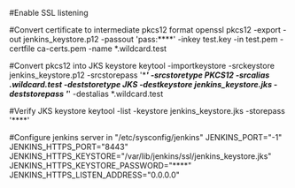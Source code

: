 
#Enable SSL listening

#Convert certificate to intermediate pkcs12 format
openssl pkcs12 -export -out jenkins_keystore.p12 -passout 'pass:****' -inkey test.key -in test.pem -certfile ca-certs.pem -name *.wildcard.test

#Convert pkcs12 into JKS keystore
keytool -importkeystore -srckeystore jenkins_keystore.p12 -srcstorepass '****' -srcstoretype PKCS12 -srcalias *.wildcard.test -deststoretype JKS -destkeystore jenkins_keystore.jks -deststorepass '****' -destalias *.wildcard.test

#Verify JKS keystore
keytool -list -keystore jenkins_keystore.jks -storepass '****'

#Configure jenkins server in "/etc/sysconfig/jenkins"
JENKINS_PORT="-1"
JENKINS_HTTPS_PORT="8443"
JENKINS_HTTPS_KEYSTORE="/var/lib/jenkins/ssl/jenkins_keystore.jks"
JENKINS_HTTPS_KEYSTORE_PASSWORD="****"
JENKINS_HTTPS_LISTEN_ADDRESS="0.0.0.0"